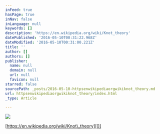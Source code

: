 ```yaml
---
inFeed: true
hasPage: true
inNav: false
inLanguage: null
keywords: []
description: 'https://en.wikipedia.org/wiki/Knot_theory'
datePublished: '2016-05-10T00:31:22.968Z'
dateModified: '2016-05-10T00:31:00.221Z'
title: ''
author: []
authors: []
publisher:
  name: null
  domain: null
  url: null
  favicon: null
starred: false
sourcePath: _posts/2016-05-10-httpsenwikipediaorgwikiknot_theory.md
url: httpsenwikipediaorgwikiknot_theory/index.html
_type: Article

---
```

![](https://the-grid-user-content.s3-us-west-2.amazonaws.com/a9a87075-ad95-4862-9949-7f2cf6440652.jpg)

[https://en.wikipedia.org/wiki/Knot\_theory][0]

[0]: https://en.wikipedia.org/wiki/Knot_theory